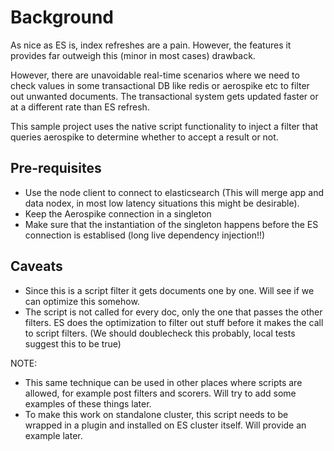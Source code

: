 # Background
As nice as ES is, index refreshes are a pain. However, the features it provides far outweigh this (minor in most cases) drawback.

However, there are unavoidable real-time scenarios where we need to check values in some transactional DB like redis or aerospike etc to filter out unwanted documents. The transactional system gets updated faster or at a different rate than ES refresh. 

This sample project uses the native script functionality to inject a filter that queries aerospike to determine whether to accept a result or not.

## Pre-requisites

 - Use the node client to connect to elasticsearch (This will merge app and data nodex, in most low latency situations this might be desirable).
 - Keep the Aerospike connection in a singleton
 - Make sure that the instantiation of the singleton happens before the ES connection is establised (long live dependency injection!!)

## Caveats

- Since this is a script filter it gets documents one by one. Will see if we can optimize this somehow.
- The script is not called for every doc, only the one that passes the other filters. ES does the optimization to filter out stuff before it makes the call to script filters. (We should doublecheck this probably, local tests suggest this to be true)

NOTE:

- This same technique can be used in other places where scripts are allowed, for example post filters and scorers. Will try to add some examples of these things later.
- To make this work on standalone cluster, this script needs to be wrapped in a plugin and installed on ES cluster itself. Will provide an example later.

